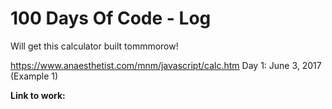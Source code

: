 # 100 Days Of Code - Log
Will get this calculator built tommmorow!

https://www.anaesthetist.com/mnm/javascript/calc.htm
Day 1: June 3, 2017 (Example 1)

**Link to work:**
